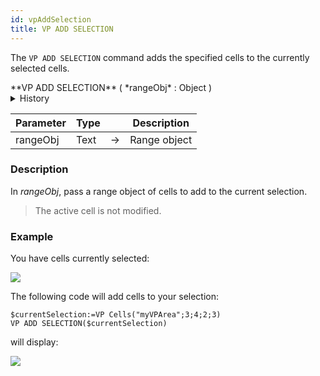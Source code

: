 ```yaml
---
id: vpAddSelection
title: VP ADD SELECTION
---
```


The `VP ADD SELECTION` command <!-- REF _command_.VP_ADD_SELECTION.Summary -->adds the specified cells to the currently selected cells<!-- END REF -->.

<!-- REF _command_.VP_ADD_SELECTION.Syntax -->**VP ADD SELECTION** ( *rangeObj* : Object )<!-- END REF -->  

<details><summary>History</summary>
|Version|Changes|
|---|---|
|v17 R5|Added
</details>

<!-- REF _command_.VP_ADD_SELECTION.Params -->

|Parameter|Type| |Description|
|---|---|---|---|
|rangeObj| Text|->|Range object |
<!-- END REF -->  

### Description

In *rangeObj*, pass a range object of cells to add to the current selection. 

>The active cell is not modified.

### Example  

You have cells currently selected:

![](assets/en/ViewPro/cmd_vpAddSelection1.PNG)

The following code will add cells to your selection:

```4d
$currentSelection:=VP Cells("myVPArea";3;4;2;3)
VP ADD SELECTION($currentSelection)
```

will display:

![](assets/en/ViewPro/cmd_vpAddSelection2.PNG)